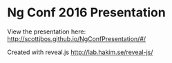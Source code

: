 # Ng Conf 2016 Presentation

View the presentation here: http://scottjbos.github.io/NgConfPresentation/#/

Created with reveal.js 
http://lab.hakim.se/reveal-js/

